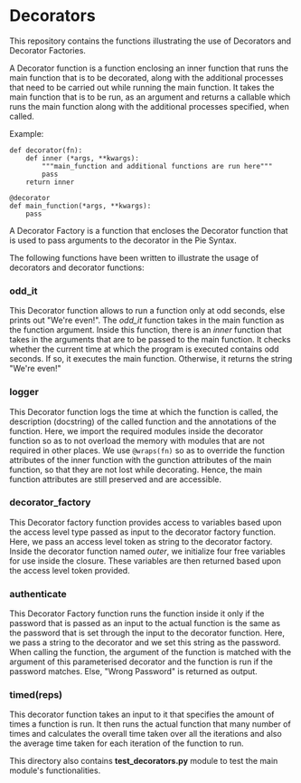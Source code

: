# Decorators

This repository contains the functions illustrating the use of Decorators and Decorator Factories.

A Decorator function is a function enclosing an inner function that runs the main function that is to be decorated, along with the additional processes that need to be carried out while running the main function. It takes the main function that is to be run, as an argument and returns a callable which runs the main function along with the additional processes specified, when called.

Example: 
```
def decorator(fn):
    def inner (*args, **kwargs):
        """main_function and additional functions are run here"""
        pass
    return inner

@decorator
def main_function(*args, **kwargs):
    pass

```

A Decorator Factory is a function that encloses the Decorator function that is used to pass arguments to the decorator in the Pie Syntax.

The following functions have been written to illustrate the usage of decorators and decorator functions:


### odd_it

This Decorator function allows to run a function only at odd seconds, else prints out "We're even!". The <i>odd_it</i> function takes in the main function as the function argument. Inside this function, there is an <i>inner</i> function that takes in the arguments that are to be passed to the main function. It checks whether the current time at which the program is executed contains odd seconds. If so, it executes the main function. Otherwise, it returns the string "We're even!"


### logger

This Decorator function logs the time at which the function is called, the description (docstring) of the called function and the annotations of the function. Here, we import the required modules inside the decorator function so as to not overload the memory with modules that are not required in other places. We use `@wraps(fn)` so as to override the function attributes of the inner function with the gunction attributes of the main function, so that they are not lost while decorating. Hence, the main function attributes are still preserved and are accessible.


### decorator_factory

This Decorator factory function provides access to variables based upon the access level type passed as input to the decorator factory function. Here, we pass an access level token as string to the decorator factory. Inside the decorator function named <i>outer</i>, we initialize four free variables for use inside the closure. These variables are then returned based upon the access level token provided.


### authenticate

This Decorator Factory function runs the function inside it only if the password that is passed as an input to the actual function is the same as the password that is set through the input to the decorator function. Here, we pass a string to the decorator and we set this string as the password. When calling the function, the argument of the function is matched with the argument of this parameterised decorator and the function is run if the password matches. Else, "Wrong Password" is returned as output.


### timed(reps)

This decorator function takes an input to it that specifies the amount of times a function is run. It then runs the actual function that many number of times and calculates the overall time taken over all the iterations and also the average time taken for each iteration of the function to run.


This directory also contains <b>test_decorators.py</b> module to test the main module's functionalities.

